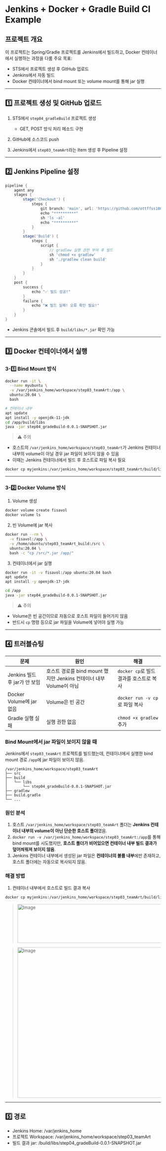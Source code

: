 #  Jenkins + Docker + Gradle Build CI Example

## 프로젝트 개요

이 프로젝트는 Spring/Gradle 프로젝트를 Jenkins에서 빌드하고, Docker 컨테이너에서 실행하는 과정을 다룸
주요 목표:

* STS에서 프로젝트 생성 후 GitHub 업로드
* Jenkins에서 자동 빌드
* Docker 컨테이너에서 bind mount 또는 volume mount를 통해 jar 실행

---

## 1️⃣ 프로젝트 생성 및 GitHub 업로드

1. STS에서 `step04_gradleBuild` 프로젝트 생성

   * GET, POST 방식 처리 메소드 구현
2. GitHub에 소스코드 push
3. Jenkins에서 `step03_teamArt`라는 Item 생성 후 Pipeline 설정

---

## 2️⃣ Jenkins Pipeline 설정

```groovy
pipeline {
    agent any
    stages {
        stage('Checkout') {
            steps {
                git branch: 'main', url: 'https://github.com/ottffss1005/20250915fisatest.git'
                echo "**********"
                sh 'ls -al'
                echo "**********"
            }
        }
        stage('Build') {
            steps {
                script {
                    // gradlew 실행 권한 부여 후 빌드
                    sh 'chmod +x gradlew'
                    sh './gradlew clean build'
                }
            }
        }
    }
    post {
        success {
            echo "✅ 빌드 성공!"
        }
        failure {
            echo "❌ 빌드 실패! 오류 확인 필요!"
        }
    }
}
```

* Jenkins 콘솔에서 빌드 후 `build/libs/*.jar` 확인 가능

---

## 3️⃣ Docker 컨테이너에서 실행

### 3-1️⃣ Bind Mount 방식

```bash
docker run -it \
  --name myubuntu \
  -v /var/jenkins_home/workspace/step03_teamArt:/app \
  ubuntu:20.04 \
  bash

# 컨테이너 내부
apt update
apt install -y openjdk-11-jdk
cd /app/build/libs
java -jar step04_gradeBuild-0.0.1-SNAPSHOT.jar
```

> ⚠️ 주의

* 호스트의 `/var/jenkins_home/workspace/step03_teamArt`가 Jenkins 컨테이너 내부의 volume이 아닐 경우 jar 파일이 보이지 않을 수 있음
* 이때는 Jenkins 컨테이너에서 빌드 후 호스트로 파일 복사 필요

```bash
docker cp myjenkins:/var/jenkins_home/workspace/step03_teamArt/build/libs /home/ubuntu/step03_teamArt_build
```

---

### 3-2️⃣ Docker Volume 방식

1. Volume 생성

```bash
docker volume create fisavol
docker volume ls
```

2. 빈 Volume에 jar 복사

```bash
docker run --rm \
  -v fisavol:/app \
  -v /home/ubuntu/step03_teamArt_build:/src \
  ubuntu:20.04 \
  bash -c "cp /src/*.jar /app/"
```

3. 컨테이너에서 jar 실행

```bash
docker run -it -v fisavol:/app ubuntu:20.04 bash
apt update
apt install -y openjdk-17-jdk

cd /app
java -jar step04_gradeBuild-0.0.1-SNAPSHOT.jar
```

> ⚠️ 주의

* Volume은 빈 공간이므로 자동으로 호스트 파일이 들어가지 않음
* 반드시 `cp` 명령 등으로 jar 파일을 Volume에 넣어야 실행 가능

---

## 4️⃣ 트러블슈팅

| 문제                     | 원인                                                | 해결                            |
| ---------------------- | ------------------------------------------------- | ----------------------------- |
| Jenkins 빌드 후 jar가 안 보임 | 호스트 경로를 bind mount 했지만 Jenkins 컨테이너 내부 Volume이 아님 | `docker cp`로 빌드 결과를 호스트로 복사   |
| Docker Volume에 jar 없음  | Volume은 빈 공간                                      | `docker run -v cp`로 파일 복사 |
| Gradle 실행 실패           | 실행 권한 없음                                          | `chmod +x gradlew` 추가         |

### Bind Mount에서 jar 파일이 보이지 않을 때

Jenkins에서 `step03_teamArt` 프로젝트를 빌드했는데, 컨테이너에서 실행한 bind mount 경로 `/app`에 jar 파일이 보이지 않음.

```
/var/jenkins_home/workspace/step03_teamArt
├── src
├── build
│   └── libs
│       └── step04_gradeBuild-0.0.1-SNAPSHOT.jar
├── gradlew
├── build.gradle
└── ...
```

### 원인 분석

1. 호스트 `/var/jenkins_home/workspace/step03_teamArt` 폴더는 **Jenkins 컨테이너 내부의 volume이 아닌 단순한 호스트 폴더**였음.
2. `docker run -v /var/jenkins_home/workspace/step03_teamArt:/app`를 통해 bind mount를 시도했지만, **호스트 폴더가 비어있으면 컨테이너 내부 빌드 결과가 덮어씌워져 보이지 않음**.
3. Jenkins 컨테이너 내부에서 생성된 jar 파일은 **컨테이너의 볼륨 내부**에만 존재하고, 호스트 폴더에는 자동으로 복사되지 않음.

### 해결 방법

1. 컨테이너 내부에서 호스트로 빌드 결과 복사

```bash
docker cp myjenkins:/var/jenkins_home/workspace/step03_teamArt/build/libs /home/ubuntu/step03_teamArt_build
```

> <img width="998" height="125" alt="Image" src="https://github.com/user-attachments/assets/145fdfee-2bac-4463-b7df-e539503d1f60" />


> <img width="1381" height="485" alt="Image" src="https://github.com/user-attachments/assets/3140717c-4b27-492d-bddd-38c09b85135b" />

---
## 5️⃣ 경로

- Jenkins Home: /var/jenkins_home
- 프로젝트 Workspace: /var/jenkins_home/workspace/step03_teamArt
- 빌드 결과 jar: /build/libs/step04_gradeBuild-0.0.1-SNAPSHOT.jar
